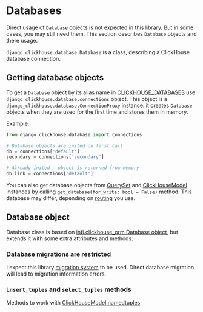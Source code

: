 # Databases
Direct usage of `Database` objects is not expected in this library. But in some cases, you may still need them.
This section describes `Database` objects and there usage.

`django_clickhouse.database.Database` is a class, describing a ClickHouse database connection.

## Getting database objects
To get a `Database` object by its alias name in [CLICKHOUSE_DATABASES](configuration.md#clickhouse_databases) 
 use `django_clickhouse.database.connections` object. 
This object is a `django_clickhouse.database.ConnectionProxy` instance:
 it creates `Database` objects when they are used for the first time and stores them in memory.
 
Example:
```python
from django_clickhouse.database import connections

# Database objects are inited on first call
db = connections['default']
secondary = connections['secondary']

# Already inited - object is returned from memory 
db_link = connections['default']
```

You can also get database objects from [QuerySet](queries.md) and [ClickHouseModel](models.md) instances by calling `get_database(for_write: bool = False)` method.
This database may differ, depending on [routing](routing.md#router) you use.

## Database object
Database class is based on [infi.clickhouse_orm Database object](https://github.com/Infinidat/infi.clickhouse_orm/blob/develop/docs/models_and_databases.md#models-and-databases),
but extends it with some extra attributes and methods:

### Database migrations are restricted
I expect this library [migration system](migrations.md) to be used.
Direct database migration will lead to migration information errors.

### `insert_tuples` and `select_tuples` methods
Methods to work with [ClickHouseModel namedtuples](models.md#clickhousemodel-namedtuple-form).
